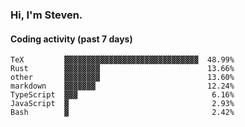 ### Hi, I'm Steven.

#### Coding activity (past 7 days)
```
TeX         ▓▓▓▓▓▓▓▓▓▓▓▓▓▓▓▓▓▓▓▓▓▓▓▓▓▓▓▓▓▓  48.99%
Rust        ▓▓▓▓▓▓▓▓                        13.66%
other       ▓▓▓▓▓▓▓▓                        13.60%
markdown    ▓▓▓▓▓▓▓                         12.24%
TypeScript  ▓▓▓                              6.16%
JavaScript  ▓                                2.93%
Bash        ▓                                2.42%
```
